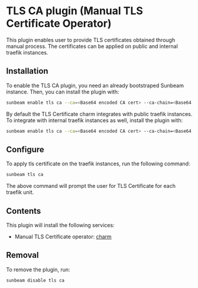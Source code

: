# TLS CA plugin (Manual TLS Certificate Operator)

This plugin enables user to provide TLS certificates obtained through manual process. The certificates can be applied on public and internal traefik instances.

## Installation

To enable the TLS CA plugin, you need an already bootstraped Sunbeam instance. Then, you can install the plugin with:

```bash
sunbeam enable tls ca --ca=<Base64 encoded CA cert> --ca-chain=<Base64 encoded CA Chain>
```

By default the TLS Certificate charm integrates with public traefik instances.
To integrate with internal traefik instances as well, install the plugin with:

```bash
sunbeam enable tls ca --ca=<Base64 encoded CA cert> --ca-chain=<Base64 encoded CA Chain> --endpoint public --endpoint internal
```

## Configure

To apply tls certificate on the traefik instances, run the following command:

```bash
sunbeam tls ca
```

The above command will prompt the user for TLS Certificate for each traefik unit.

## Contents

This plugin will install the following services:
- Manual TLS Certificate operator: [charm](https://github.com/canonical/manual-tls-certificates-operator)

## Removal

To remove the plugin, run:

```bash
sunbeam disable tls ca
```
